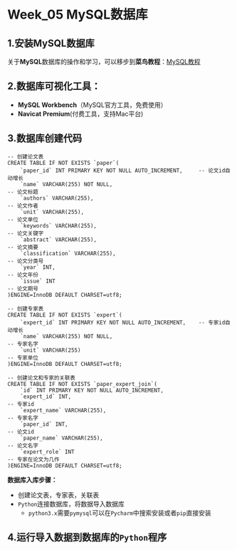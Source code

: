 # Week_05  MySQL数据库

## 1.安装MySQL数据库

关于**MySQL**数据库的操作和学习，可以移步到**菜鸟教程**：[MySQL教程](https://www.runoob.com/mysql/mysql-tutorial.html)

## 2.数据库可视化工具：

+ **MySQL Workbench**（MySQL官方工具，免费使用）
+ **Navicat Premium**(付费工具，支持Mac平台)

## 3.数据库创建代码

```mysql
-- 创建论文表
CREATE TABLE IF NOT EXISTS `paper`(
	`paper_id` INT PRIMARY KEY NOT NULL AUTO_INCREMENT,		-- 论文id自动增长 
	`name` VARCHAR(255) NOT NULL,													-- 论文标题 
	`authors` VARCHAR(255),																-- 论文作者
	`unit` VARCHAR(255),																	-- 论文单位
	`keywords` VARCHAR(255),															-- 论文关键字
	`abstract` VARCHAR(255),															-- 论文摘要
	`classification` VARCHAR(255),											-- 论文分类号
	`year` INT,															-- 论文年份
	`issue` INT															-- 论文期号
)ENGINE=InnoDB DEFAULT CHARSET=utf8;

-- 创建专家表
CREATE TABLE IF NOT EXISTS `expert`(
	`expert_id` INT PRIMARY KEY NOT NULL AUTO_INCREMENT,	-- 专家id自动增长 
	`name` VARCHAR(255) NOT NULL,													-- 专家名字
	`unit` VARCHAR(255)																		-- 专家单位
)ENGINE=InnoDB DEFAULT CHARSET=utf8;

-- 创建论文和专家的关联表
CREATE TABLE IF NOT EXISTS `paper_expert_join`(
	`id` INT PRIMARY KEY NOT NULL AUTO_INCREMENT,
	`expert_id` INT,																		-- 专家id	
	`expert_name` VARCHAR(255),													-- 专家名字
	`paper_id` INT,																			-- 论文id
	`paper_name` VARCHAR(255),													-- 论文名字
	`expert_role` INT																		-- 专家在论文为几作
)ENGINE=InnoDB DEFAULT CHARSET=utf8;
```

**数据库入库步骤：**

+ 创建论文表，专家表，关联表
+ `Python`连接数据库，将数据导入数据库
	+ `python3.x`需要`pymysql`可以在`Pycharm`中搜索安装或者`pip`直接安装

## 4.运行导入数据到数据库的`Python`程序
